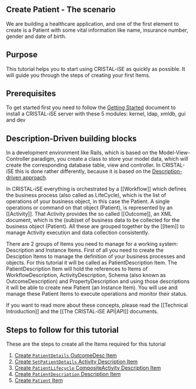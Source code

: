 Create Patient - The scenario 
-----------------------------

We are building a healthcare application, and one of the first element to create is a Patient with some vital information like name, insurance number, gender and date of birth. 

## Purpose 

This tutorial helps you to start using CRISTAL-iSE as quickly as possible. It will guide you through the steps of creating your first Items. 

## Prerequisites

To get started first you need to follow the [Getting Started](../Getting-Started) document to install a CRISTAL-iSE server with these 5 modules: kernel, ldap, xmldb, gui and dev

## Description-Driven building blocks

In a development environment like Rails, which is based on the Model-View-Controller paradigm, you create a class to store your model data, which will create the corresponding database table, view and controller. In CRISTAL-iSE this is done rather differently, because it is based on the [Description-driven approach](../Description-driven-Systems). 

In CRISTAL-iSE everything is orchestrated by a [[Workflow]] which defines the business process (also called as LifeCycle), which is the list of operations of your business object, in this case the Patient. A single operations or command on that object (Patient), is represented by an [[Activity]]. That Activity provides the so called [[Outcome]], an XML document, which is the (sub)set of business data to be collected for the business object (Patient). All these are grouped together by the [[Item]] to manage Activity execution and data collection consistently. 

There are 2 groups of Items you need to manage for a working system: Description and Instance Items. First of all you need to create the Desciption Items to manage the definition of your business processes and objects. For this tutorial it will be called as PatientDescription Item. The PatientDescription Item will hold the references to Items of WorkflowDescription, ActivityDescription, Schema (also known as OutcomeDescription) and PropertyDescription and using those descriptions it will be able to create new Patient (an Instance Item). You will use and manage these Patient Items to execute operations and monitor their status.

If you want to read more about these concepts, please read the [[Technical Introduction]] and the [[The CRISTAL-iSE API|API]] documents.

## Steps to follow for this tutorial

These are the steps to create all the Items required for this tutorial

1. [Create `PatientDetails` OutcomeDesc Item](../Create-PatientDetails)
1. [Create `SetPatientDetails` Activity Description Item](../Create-SetPatientDetails)
1. [Create `PatientLifecycle` CompositeActivity Description Item](../Create-PatientLifecycle)
1. [Create `PatientDescription` Description Item](../Create-PatientDescription)
1. [Create `Patient` Item](../Create-Patient)
